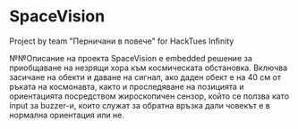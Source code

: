 # SpaceVision
Project by team "Перничани в повече" for HackTues Infinity

№№Описание на проекта
SpaceVision е embedded решение за приобщаване на незрящи хора към космическата обстановка. Включва засичане на обекти и даване на сигнал, ако даден обект е на 40 см от ръката на космонавта, както и проследяване на позицията и ориентацията посредством жироскопичен сензор, който се ползва като input за buzzer-и, които служат за обратна връзка дали човекът е в нормална ориентация или не.
